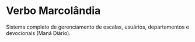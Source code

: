 # Verbo Marcolândia
Sistema completo de gerenciamento de escalas, usuários, departamentos e devocionais (Maná Diário).
